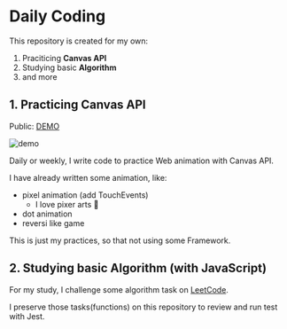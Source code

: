 # Daily Coding

This repository is created for my own:

1. Praciticing **Canvas API**
2. Studying basic **Algorithm**
3. and more

## 1. Practicing Canvas API

Public: [DEMO](https://daily-canvas-whasse.web.app/)

![demo](https://raw.githubusercontent.com/wiki/benibana2001/daily-coding/images/canvas_demo_01.gif)

Daily or weekly, I write code to practice Web animation with Canvas API.

I have already written some animation, like:

- pixel animation (add TouchEvents)
  - I love pixer arts 🎨
- dot animation
- reversi like game

This is just my practices, so that not using some Framework.

## 2. Studying basic Algorithm (with JavaScript)

For my study, I challenge some algorithm task on [LeetCode](https://leetcode.com/).

I preserve those tasks(functions) on this repository to review and run test with Jest.
